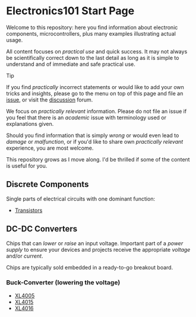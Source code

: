 # **Electronics101** Start Page

Welcome to this repository: here you find information about electronic components, microcontrollers, plus many examples illustrating actual usage.

All content focuses on *practical use* and quick success. It may not always be scientifically correct down to the last detail as long as it is simple to understand and of immediate and safe practical use.

> [!TIP]
> If you find *practically* incorrect statements or would like to add your own tricks and insights, please go to the menu on top of this page and file an [issue](/../../issues), or visit the [discussion](/../../discussions) forum.
> 
> We focus on *practically relevant* information. Please do not file an issue if you feel that there is an *academic* issue with terminology used or explanations given.
> 
> Should you find information that is simply *wrong* or would even lead to *damage* or *malfunction*, or if you'd like to share own *practically relevant* experience, you are most welcome.

This repository grows as I move along. I'd be thrilled if some of the content is useful for you.

## Discrete Components

Single parts of electrical circuits with one dominant function:

* [Transistors](components/transistor)

## DC-DC Converters

Chips that can *lower* or *raise* an input voltage. Important part of a *power supply* to ensure your devices and projects receive the appropriate *voltage* and/or *current*.

Chips are typically sold embedded in a ready-to-go breakout board.

### Buck-Converter (lowering the voltage)

* [XL4005](components/DC-DC-Converter/buck/XL4005)
* [XL4015](components/DC-DC-Converter/buck/XL4015)
*  [XL4016](components/DC-DC-Converter/buck/XL4016)

